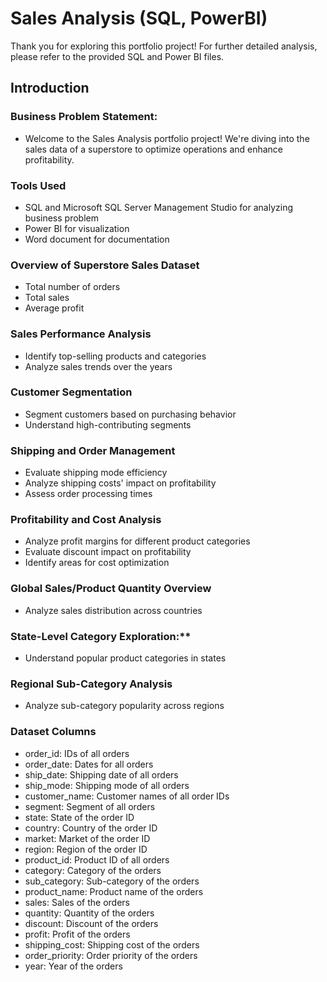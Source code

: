 
# Sales Analysis (SQL, PowerBI)
Thank you for exploring this portfolio project! For further detailed analysis, please refer to the provided SQL and Power BI files.
      

## Introduction
### Business Problem Statement:
* Welcome to the Sales Analysis portfolio project! We're diving into the sales data of a superstore to optimize operations and enhance profitability.

### Tools Used
* SQL and Microsoft SQL Server Management Studio for analyzing business problem 
* Power BI for visualization
* Word document for documentation

### Overview of Superstore Sales Dataset
* Total number of orders
* Total sales
* Average profit

### Sales Performance Analysis
* Identify top-selling products and categories
* Analyze sales trends over the years

### Customer Segmentation
* Segment customers based on purchasing behavior
* Understand high-contributing segments

### Shipping and Order Management
* Evaluate shipping mode efficiency
* Analyze shipping costs' impact on profitability
* Assess order processing times

### Profitability and Cost Analysis
* Analyze profit margins for different product categories
* Evaluate discount impact on profitability
* Identify areas for cost optimization

### Global Sales/Product Quantity Overview
* Analyze sales distribution across countries

### State-Level Category Exploration:**
* Understand popular product categories in states

### Regional Sub-Category Analysis
* Analyze sub-category popularity across regions

### Dataset Columns 
* order_id: IDs of all orders
* order_date: Dates for all orders
* ship_date: Shipping date of all orders
* ship_mode: Shipping mode of all orders
* customer_name: Customer names of all order IDs
* segment: Segment of all orders
* state: State of the order ID
* country: Country of the order ID
* market: Market of the order ID
* region: Region of the order ID
* product_id: Product ID of all orders
* category: Category of the orders
* sub_category: Sub-category of the orders
* product_name: Product name of the orders
* sales: Sales of the orders
* quantity: Quantity of the orders
* discount: Discount of the orders
* profit: Profit of the orders
* shipping_cost: Shipping cost of the orders
* order_priority: Order priority of the orders
* year: Year of the orders
